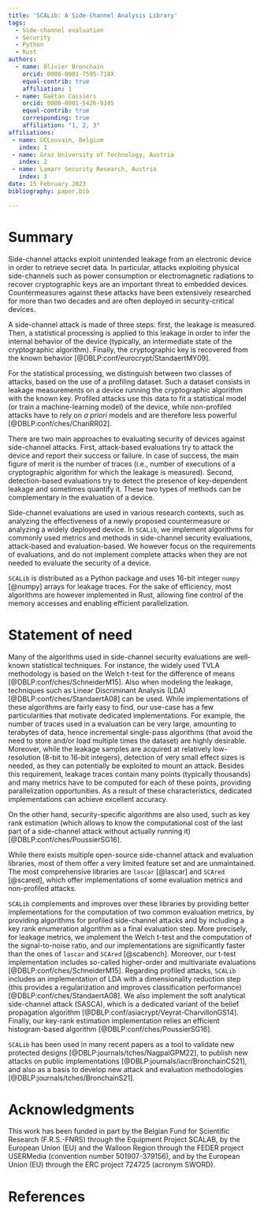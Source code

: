 ```yaml
---
title: 'SCALib: A Side-Channel Analysis Library'
tags:
  - Side-channel evaluation
  - Security
  - Python
  - Rust
authors:
  - name: Olivier Bronchain
    orcid: 0000-0001-7595-718X
    equal-contrib: true
    affiliation: 1
  - name: Gaëtan Cassiers
    orcid: 0000-0001-5426-9345
    equal-contrib: true
    corresponding: true
    affiliation: "1, 2, 3"
affiliations:
 - name: UCLouvain, Belgium
   index: 1
 - name: Graz University of Technology, Austria
   index: 2
 - name: Lamarr Security Research, Austria
   index: 3
date: 15 February 2023
bibliography: paper.bib

---
```


# Summary

Side-channel attacks exploit unintended leakage from an electronic device in
order to retrieve secret data.
In particular, attacks exploiting physical side-channels such as power
consumption or electromagnetic radiations to recover cryptographic keys are an
important threat to embedded devices.
Countermeasures against these attacks have been extensively researched for more
than two decades and are often deployed in security-critical devices.

A side-channel attack is made of three steps: first, the leakage is measured.
Then, a statistical processing is applied to this leakage in order to infer the
internal behavior of the device (typically, an intermediate state of the
cryptographic algorithm). Finally, the cryptographic key is recovered from the
known behavior [@DBLP:conf/eurocrypt/StandaertMY09].

For the statistical processing, we distinguish between two classes of attacks,
based on the use of a profiling dataset.
Such a dataset consists in leakage measurements on a device running the
cryptographic algorithm with the known key.
Profiled attacks use this data to fit a statistical model (or train a
machine-learning model) of the device, while non-profiled attacks have to rely
on *a priori* models and are therefore less powerful [@DBLP:conf/ches/ChariRR02].

There are two main approaches to evaluating security of devices against side-channel attacks.
First, attack-based evaluations try to attack the device and report their success or failure.
In case of success, the main figure of merit is the number of traces (i.e.,
number of executions of a cryptographic algorithm for which the leakage is
measured).
Second, detection-based evaluations try to detect the presence of key-dependent
leakage and sometimes quantify it.
These two types of methods can be complementary in the evaluation of a device.

Side-channel evaluations are used in various research contexts, such as
analyzing the effectiveness of a newly proposed countermeasure or analyzing a
widely deployed device.
In `SCALib`, we implement algorithms for commonly used metrics and methods in
side-channel security evaluations, attack-based and evaluation-based.
We however focus on the requirements of evaluations, and do not implement
complete attacks when they are not needed to evaluate the security of a device.

`SCALib` is distributed as a Python package and uses 16-bit integer `numpy` [@numpy] arrays
for leakage traces.
For the sake of efficiency, most algorithms are however implemented in Rust,
allowing fine control of the memory accesses and enabling efficient
parallelization.


# Statement of need

Many of the algorithms used in side-channel security evaluations are well-known
statistical techniques.
For instance, the widely used TVLA methodology is based on the Welch t-test for
the difference of means [@DBLP:conf/ches/SchneiderM15].
Also when modeling the leakage, techniques such as Linear Discriminant Analysis
(LDA) [@DBLP:conf/ches/StandaertA08] can be used.
While implementations of these algorithms are fairly easy to find, our use-case
has a few particularities that motivate dedicated implementations.
For example, the number of traces used in a evaluation can be very large,
amounting to terabytes of data, hence incremental single-pass algorithms (that
avoid the need to store and/or load multiple times the dataset) are highly
desirable.
Moreover, while the leakage samples are acquired at relatively low-resolution
(8-bit to 16-bit integers), detection of very small effect sizes is
needed, as they can potentially be exploited to mount an attack.
Besides this requirement, leakage traces contain many points (typically
thousands) and many metrics have to be computed for each of these points,
providing parallelization opportunities.
As a result of these characteristics, dedicated implementations can achieve excellent accuracy.

On the other hand, security-specific algorithms are also used, such as key rank
estimation (which allows to know the computational cost of the last part of a
side-channel attack without actually running it) [@DBLP:conf/ches/PoussierSG16].

While there exists multiple open-source side-channel attack and evaluation
libraries, most of them offer a very limited feature set and are unmaintained.
The most comprehensive libraries are `lascar` [@lascar] and `SCAred` [@scared], which offer
implementations of some evaluation metrics and non-profiled attacks.

`SCALib` complements and improves over these libraries by providing better
implementations for the computation of two common evaluation metrics, by
providing algorithms for profiled side-channel attacks and by including a key
rank enumeration algorithm as a final evaluation step.
More precisely, for leakage metrics, we implement the Welch t-test and the
computation of the signal-to-noise ratio, and our implementations are significantly
faster than the ones of `lascar` and `SCAred` [@scabench].
Moreover, our t-test implementation includes so-called higher-order and
multivariate evaluations [@DBLP:conf/ches/SchneiderM15].
Regarding profiled attacks, `SCALib` includes an implementation of
LDA with a dimensionality reduction step (this
provides a regularization and improves classification performance) [@DBLP:conf/ches/StandaertA08].
We also implement the soft analytical side-channel attack (SASCA), which is a
dedicated variant of the belief propagation algorithm [@DBLP:conf/asiacrypt/Veyrat-CharvillonGS14].
Finally, our key-rank estimation implementation relies an efficient histogram-based algorithm [@DBLP:conf/ches/PoussierSG16].

`SCALib` has been used in many recent papers as a tool to validate new protected
designs [@DBLP:journals/tches/NagpalGPM22], to publish new attacks on public
implementations [@DBLP:journals/iacr/BronchainCS21], and also as a basis
to develop new attack and evaluation methodologies [@DBLP:journals/tches/BronchainS21].


# Acknowledgments

This work has been funded in part by the Belgian Fund for Scientific Research
(F.R.S.-FNRS) through the Equipment Project SCALAB, by the European Union (EU)
and the Walloon Region through the FEDER project USERMedia (convention number
501907-379156), and by the European Union (EU) through the ERC project 724725
(acronym SWORD).

# References
